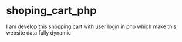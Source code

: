 # shoping_cart_php
I am develop this shopping cart with user login in php which make this website data fully  dynamic
